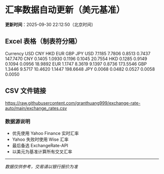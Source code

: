 # 汇率数据自动更新（美元基准）

**更新时间**：2025-09-30 22:12:50（北京时间）

## Excel 表格（制表符分隔）

Currency	USD	CNY	HKD	EUR	GBP	JPY
USD		7.1185	7.7806	0.8513	0.7437	147.7470
CNY	0.1405		1.0930	0.1196	0.1045	20.7554
HKD	0.1285	0.9149		0.1094	0.0956	18.9892
EUR	1.1747	8.3619	9.1397		0.8736	173.5546
GBP	1.3446	9.5717	10.4620	1.1447		198.6648
JPY	0.0068	0.0482	0.0527	0.0058	0.0050	

## CSV 文件链接

https://raw.githubusercontent.com/granthuang999/exchange-rate-auto/main/exchange_rates.csv

### 数据源说明
- 优先使用 Yahoo Finance 实时汇率
- Yahoo 失败时使用 Wise 汇率
- 最后备选 ExchangeRate-API
- 以美元为基准计算所有交叉汇率

---
*数据仅供参考，交易请以银行报价为准*